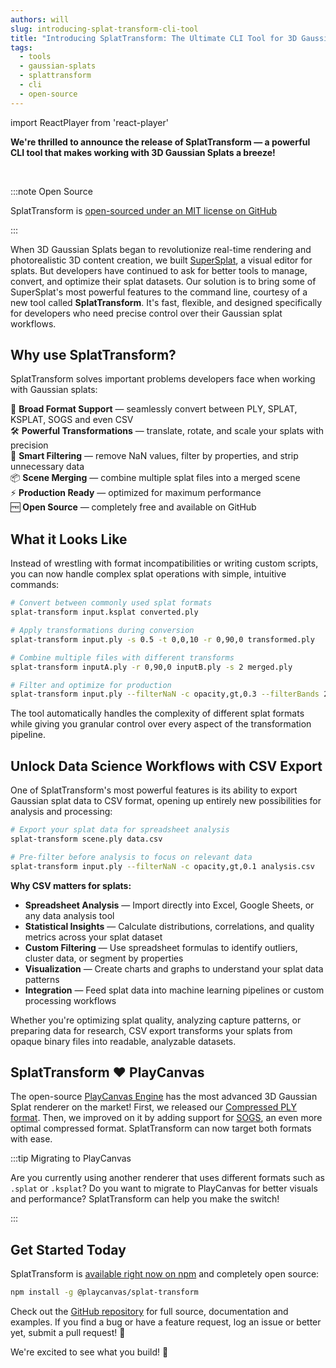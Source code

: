 ```yaml
---
authors: will
slug: introducing-splat-transform-cli-tool
title: "Introducing SplatTransform: The Ultimate CLI Tool for 3D Gaussian Splats"
tags:
  - tools
  - gaussian-splats
  - splattransform
  - cli
  - open-source
---
```


import ReactPlayer from 'react-player'

**We're thrilled to announce the release of SplatTransform — a powerful CLI tool that makes working with 3D Gaussian Splats a breeze!**

<ReactPlayer width="100%" height="auto" playing loop muted controls src="/img/splat-transform.mp4" />

<br />

:::note Open Source

SplatTransform is [open-sourced under an MIT license on GitHub](https://github.com/playcanvas/splat-transform)

:::

When 3D Gaussian Splats began to revolutionize real-time rendering and photorealistic 3D content creation, we built [SuperSplat](https://superspl.at/editor?load=https://d28zzqy0iyovbz.cloudfront.net/db6ab60b/scene.compressed.ply), a visual editor for splats. But developers have continued to ask for better tools to manage, convert, and optimize their splat datasets. Our solution is to bring some of SuperSplat's most powerful features to the command line, courtesy of a new tool called **SplatTransform**. It's fast, flexible, and designed specifically for developers who need precise control over their Gaussian splat workflows.

<!-- truncate -->

## Why use SplatTransform?

SplatTransform solves important problems developers face when working with Gaussian splats:

🔄 **Broad Format Support** — seamlessly convert between PLY, SPLAT, KSPLAT, SOGS and even CSV  
🛠️ **Powerful Transformations** — translate, rotate, and scale your splats with precision  
🧹 **Smart Filtering** — remove NaN values, filter by properties, and strip unnecessary data  
📦 **Scene Merging** — combine multiple splat files into a merged scene  
⚡ **Production Ready** — optimized for maximum performance  
🆓 **Open Source** — completely free and available on GitHub

## What it Looks Like

Instead of wrestling with format incompatibilities or writing custom scripts, you can now handle complex splat operations with simple, intuitive commands:

```bash
# Convert between commonly used splat formats
splat-transform input.ksplat converted.ply

# Apply transformations during conversion
splat-transform input.ply -s 0.5 -t 0,0,10 -r 0,90,0 transformed.ply

# Combine multiple files with different transforms
splat-transform inputA.ply -r 0,90,0 inputB.ply -s 2 merged.ply

# Filter and optimize for production
splat-transform input.ply --filterNaN -c opacity,gt,0.3 --filterBands 2 filtered.ply
```

The tool automatically handles the complexity of different splat formats while giving you granular control over every aspect of the transformation pipeline.

## Unlock Data Science Workflows with CSV Export

One of SplatTransform's most powerful features is its ability to export Gaussian splat data to CSV format, opening up entirely new possibilities for analysis and processing:

```bash
# Export your splat data for spreadsheet analysis
splat-transform scene.ply data.csv

# Pre-filter before analysis to focus on relevant data
splat-transform input.ply --filterNaN -c opacity,gt,0.1 analysis.csv
```

**Why CSV matters for splats:**

- **Spreadsheet Analysis** — Import directly into Excel, Google Sheets, or any data analysis tool
- **Statistical Insights** — Calculate distributions, correlations, and quality metrics across your splat dataset
- **Custom Filtering** — Use spreadsheet formulas to identify outliers, cluster data, or segment by properties
- **Visualization** — Create charts and graphs to understand your splat data patterns
- **Integration** — Feed splat data into machine learning pipelines or custom processing workflows

Whether you're optimizing splat quality, analyzing capture patterns, or preparing data for research, CSV export transforms your splats from opaque binary files into readable, analyzable datasets.

## SplatTransform ❤️ PlayCanvas

The open-source [PlayCanvas Engine](https://github.com/playcanvas/engine) has the most advanced 3D Gaussian Splat renderer on the market! First, we released our [Compressed PLY format](https://blog.playcanvas.com/compressing-gaussian-splats#compressed-ply-format). Then, we improved on it by adding support for [SOGS](https://blog.playcanvas.com/playcanvas-adopts-sogs-for-20x-3dgs-compression), an even more optimal compressed format. SplatTransform can now target both formats with ease.

:::tip Migrating to PlayCanvas

Are you currently using another renderer that uses different formats such as `.splat` or `.ksplat`? Do you want to migrate to PlayCanvas for better visuals and performance? SplatTransform can help you make the switch!

:::

## Get Started Today

SplatTransform is [available right now on npm](https://www.npmjs.com/package/@playcanvas/splat-transform) and completely open source:

```bash
npm install -g @playcanvas/splat-transform
```

Check out the [GitHub repository](https://github.com/playcanvas/splat-transform) for full source, documentation and examples. If you find a bug or have a feature request, log an issue or better yet, submit a pull request! 🙌

We're excited to see what you build! 🚀
